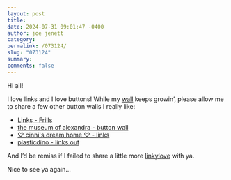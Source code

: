 ```yaml
---
layout: post
title: 
date: 2024-07-31 09:01:47 -0400
author: joe jenett
category: 
permalink: /073124/
slug: "073124"
summary: 
comments: false
---
```

Hi all!

I love links and I love buttons! While my [wall](/links/) keeps growin’, please allow me to share a few other button walls I really like:
* [Links - Frills](https://frills.dev/links/)
* [the museum of alexandra - button wall](https://xandra.cc/buttonwall)
* [♡ cinni's dream home ♡ - links](https://cinni.net/?z=/links)
* [plasticdino - links out](https://plasticdino.net/links)  

And I’d be remiss if I failed to share a little more [linkylove](https://iwebthings.joejenett.com/categories/#linkylove) with ya.  

Nice to see ya again...



<a style="display:none;" href="https://brid.gy/publish/mastodon"><small>(cross-posted to mastodon)</small></a>
